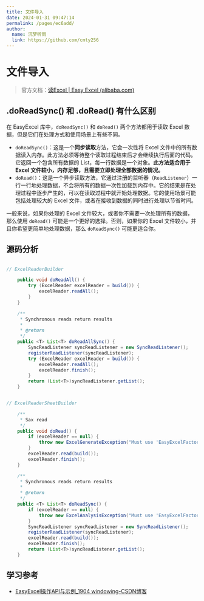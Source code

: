 ```yaml
---
title: 文件导入
date: 2024-01-31 09:47:14
permalink: /pages/ec6add/
author: 
  name: 沉梦听雨
  link: https://github.com/cmty256
---
```

# 文件导入

> 官方文档：[读Excel | Easy Excel (alibaba.com)](https://easyexcel.opensource.alibaba.com/docs/current/quickstart/read)

## .doReadSync() 和 .doRead() 有什么区别

在 EasyExcel 库中，`doReadSync()` 和 `doRead()` 两个方法都用于读取 Excel 数据，但是它们在处理方式和使用场景上有些不同。

- `doReadSync()`：这是一个**同步读取**方法，它会一次性将 Excel 文件中的所有数据读入内存。此方法必须等待整个读取过程结束后才会继续执行后面的代码。它返回一个包含所有数据的 List，每一行数据是一个对象。**此方法适合用于 Excel 文件较小，内存足够，且需要立即处理全部数据的情况。**
- `doRead()`：这是一个异步读取方法，它通过注册的监听器（`ReadListener`）一行一行地处理数据，不会将所有的数据一次性加载到内存中。它的结果是在处理过程中逐步产生的，可以在读取过程中就开始处理数据。它的使用场景可能包括处理较大的 Excel 文件，或者在接收到数据的同时进行处理以节省时间。

一般来说，如果你处理的 Excel 文件较大，或者你不需要一次处理所有的数据，那么使用 `doRead()` 可能是一个更好的选择。否则，如果你的 Excel 文件较小，并且你希望更简单地处理数据，那么 `doReadSync()` 可能更适合你。



## 源码分析

```java

// ExcelReaderBuilder

    public void doReadAll() {
        try (ExcelReader excelReader = build()) {
            excelReader.readAll();
        }
    }

    /**
     * Synchronous reads return results
     *
     * @return
     */
    public <T> List<T> doReadAllSync() {
        SyncReadListener syncReadListener = new SyncReadListener();
        registerReadListener(syncReadListener);
        try (ExcelReader excelReader = build()) {
            excelReader.readAll();
            excelReader.finish();
        }
        return (List<T>)syncReadListener.getList();
    }


// ExcelReaderSheetBuilder

    /**
     * Sax read
     */
    public void doRead() {
        if (excelReader == null) {
            throw new ExcelGenerateException("Must use 'EasyExcelFactory.read().sheet()' to call this method");
        }
        excelReader.read(build());
        excelReader.finish();
    }

    /**
     * Synchronous reads return results
     *
     * @return
     */
    public <T> List<T> doReadSync() {
        if (excelReader == null) {
            throw new ExcelAnalysisException("Must use 'EasyExcelFactory.read().sheet()' to call this method");
        }
        SyncReadListener syncReadListener = new SyncReadListener();
        registerReadListener(syncReadListener);
        excelReader.read(build());
        excelReader.finish();
        return (List<T>)syncReadListener.getList();
    }

```







## 学习参考

- [EasyExcel操作API与示例_1904 windowing-CSDN博客](https://blog.csdn.net/qq_41609208/article/details/103318509)